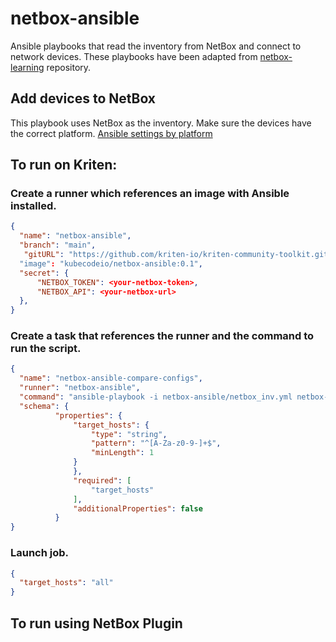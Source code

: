 # netbox-ansible

Ansible playbooks that read the inventory from NetBox and connect to network devices.
These playbooks have been adapted from [netbox-learning](https://github.com/netboxlabs/netbox-learning) repository.

## Add devices to NetBox
This playbook uses NetBox as the inventory. Make sure the devices have the correct platform. [Ansible settings by platform](https://docs.ansible.com/ansible/latest/network/user_guide/platform_index.html#settings-by-platform)

## To run on Kriten:

### Create a runner which references an image with Ansible installed.
``` json
{
  "name": "netbox-ansible",
  "branch": "main",
   "gitURL": "https://github.com/kriten-io/kriten-community-toolkit.git"
  "image": "kubecodeio/netbox-ansible:0.1",
  "secret": {
      "NETBOX_TOKEN": <your-netbox-token>,
      "NETBOX_API": <your-netbox-url>
  },
}
```
### Create a task that references the runner and the command to run the script.
``` json
{
  "name": "netbox-ansible-compare-configs",
  "runner": "netbox-ansible",
  "command": "ansible-playbook -i netbox-ansible/netbox_inv.yml netbox-ansible/compare_intended_vs_actual.yml",
  "schema": {
          "properties": {
              "target_hosts": {
                  "type": "string",
                  "pattern": "^[A-Za-z0-9-]+$",
                  "minLength": 1
              }
              },
              "required": [
                  "target_hosts"
              ],
              "additionalProperties": false
          }
}
```
### Launch job.
``` json
{
  "target_hosts": "all"
}
```

## To run using NetBox Plugin



